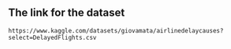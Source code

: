 ## The link for the dataset
```
https://www.kaggle.com/datasets/giovamata/airlinedelaycauses?select=DelayedFlights.csv
```
